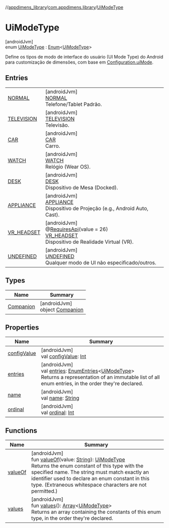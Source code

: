 //[appdimens_library](../../../index.md)/[com.appdimens.library](../index.md)/[UiModeType](index.md)

# UiModeType

[androidJvm]\
enum [UiModeType](index.md) : [Enum](https://kotlinlang.org/api/core/kotlin-stdlib/kotlin/-enum/index.html)&lt;[UiModeType](index.md)&gt; 

Define os tipos de modo de interface do usuário (UI Mode Type) do Android para customização de dimensões, com base em [Configuration.uiMode](https://developer.android.com/reference/kotlin/android/content/res/Configuration.html#uimode).

## Entries

| | |
|---|---|
| [NORMAL](-n-o-r-m-a-l/index.md) | [androidJvm]<br>[NORMAL](-n-o-r-m-a-l/index.md)<br>Telefone/Tablet Padrão. |
| [TELEVISION](-t-e-l-e-v-i-s-i-o-n/index.md) | [androidJvm]<br>[TELEVISION](-t-e-l-e-v-i-s-i-o-n/index.md)<br>Televisão. |
| [CAR](-c-a-r/index.md) | [androidJvm]<br>[CAR](-c-a-r/index.md)<br>Carro. |
| [WATCH](-w-a-t-c-h/index.md) | [androidJvm]<br>[WATCH](-w-a-t-c-h/index.md)<br>Relógio (Wear OS). |
| [DESK](-d-e-s-k/index.md) | [androidJvm]<br>[DESK](-d-e-s-k/index.md)<br>Dispositivo de Mesa (Docked). |
| [APPLIANCE](-a-p-p-l-i-a-n-c-e/index.md) | [androidJvm]<br>[APPLIANCE](-a-p-p-l-i-a-n-c-e/index.md)<br>Dispositivo de Projeção (e.g., Android Auto, Cast). |
| [VR_HEADSET](-v-r_-h-e-a-d-s-e-t/index.md) | [androidJvm]<br>@[RequiresApi](https://developer.android.com/reference/kotlin/androidx/annotation/RequiresApi.html)(value = 26)<br>[VR_HEADSET](-v-r_-h-e-a-d-s-e-t/index.md)<br>Dispositivo de Realidade Virtual (VR). |
| [UNDEFINED](-u-n-d-e-f-i-n-e-d/index.md) | [androidJvm]<br>[UNDEFINED](-u-n-d-e-f-i-n-e-d/index.md)<br>Qualquer modo de UI não especificado/outros. |

## Types

| Name | Summary |
|---|---|
| [Companion](-companion/index.md) | [androidJvm]<br>object [Companion](-companion/index.md) |

## Properties

| Name | Summary |
|---|---|
| [configValue](config-value.md) | [androidJvm]<br>val [configValue](config-value.md): [Int](https://kotlinlang.org/api/core/kotlin-stdlib/kotlin/-int/index.html) |
| [entries](entries.md) | [androidJvm]<br>val [entries](entries.md): [EnumEntries](https://kotlinlang.org/api/core/kotlin-stdlib/kotlin.enums/-enum-entries/index.html)&lt;[UiModeType](index.md)&gt;<br>Returns a representation of an immutable list of all enum entries, in the order they're declared. |
| [name](../-unit-type/-p-x/index.md#-372974862%2FProperties%2F373173406) | [androidJvm]<br>val [name](../-unit-type/-p-x/index.md#-372974862%2FProperties%2F373173406): [String](https://kotlinlang.org/api/core/kotlin-stdlib/kotlin/-string/index.html) |
| [ordinal](../-unit-type/-p-x/index.md#-739389684%2FProperties%2F373173406) | [androidJvm]<br>val [ordinal](../-unit-type/-p-x/index.md#-739389684%2FProperties%2F373173406): [Int](https://kotlinlang.org/api/core/kotlin-stdlib/kotlin/-int/index.html) |

## Functions

| Name | Summary |
|---|---|
| [valueOf](value-of.md) | [androidJvm]<br>fun [valueOf](value-of.md)(value: [String](https://kotlinlang.org/api/core/kotlin-stdlib/kotlin/-string/index.html)): [UiModeType](index.md)<br>Returns the enum constant of this type with the specified name. The string must match exactly an identifier used to declare an enum constant in this type. (Extraneous whitespace characters are not permitted.) |
| [values](values.md) | [androidJvm]<br>fun [values](values.md)(): [Array](https://kotlinlang.org/api/core/kotlin-stdlib/kotlin/-array/index.html)&lt;[UiModeType](index.md)&gt;<br>Returns an array containing the constants of this enum type, in the order they're declared. |
